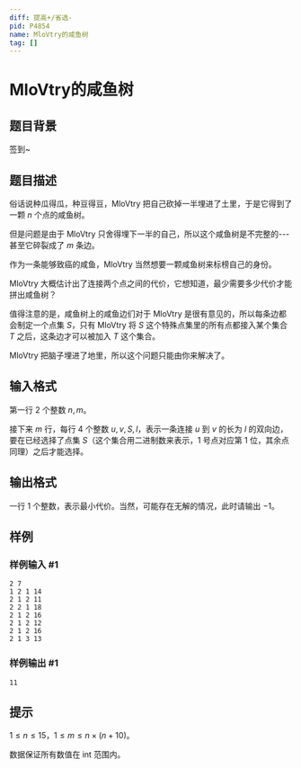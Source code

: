 ```yaml
---
diff: 提高+/省选-
pid: P4854
name: MloVtry的咸鱼树
tag: []
---
```

# MloVtry的咸鱼树
## 题目背景

签到~

## 题目描述

俗话说种瓜得瓜，种豆得豆，MloVtry 把自己砍掉一半埋进了土里，于是它得到了一颗 $n$ 个点的咸鱼树。

但是问题是由于 MloVtry 只舍得埋下一半的自己，所以这个咸鱼树是不完整的---甚至它碎裂成了 $m$ 条边。

作为一条能够致癌的咸鱼，MloVtry 当然想要一颗咸鱼树来标榜自己的身份。

MloVtry 大概估计出了连接两个点之间的代价，它想知道，最少需要多少代价才能拼出咸鱼树？

值得注意的是，咸鱼树上的咸鱼边们对于 MloVtry 是很有意见的，所以每条边都会制定一个点集 $S$，只有 MloVtry 将 $S$ 这个特殊点集里的所有点都接入某个集合 $T$ 之后，这条边才可以被加入 $T$ 这个集合。

MloVtry 把脑子埋进了地里，所以这个问题只能由你来解决了。

## 输入格式

第一行 $2$ 个整数 $n,m$。

接下来 $m$ 行，每行 $4$ 个整数 $u,v,S,l$，表示一条连接 $u$ 到 $v$ 的长为 $l$ 的双向边，要在已经选择了点集 $S$（这个集合用二进制数来表示，$1$ 号点对应第 $1$ 位，其余点同理）之后才能选择。

## 输出格式

一行 $1$ 个整数，表示最小代价。当然，可能存在无解的情况，此时请输出 $-1$。

## 样例

### 样例输入 #1
```
2 7
1 2 1 14
2 1 2 11
2 2 1 18
2 1 2 16
2 1 2 12
2 1 2 16
2 1 3 13
```
### 样例输出 #1
```
11
```
## 提示

$1\le n\le 15$，$1\le m\le n\times (n+10)$。

数据保证所有数值在 int 范围内。

